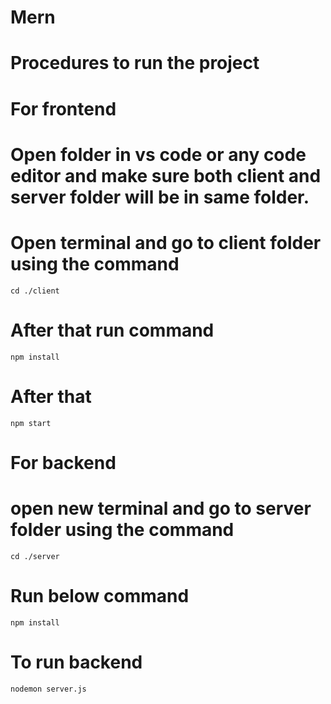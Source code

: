 # Mern
# Procedures to run the project


# For frontend

# Open folder in vs code or any code editor and make sure both client and server folder will be in same folder.
# Open terminal and go to client folder using the command
    cd ./client
# After that run command 
    npm install 
# After that 
    npm start


# For backend

# open new terminal and go to server folder using the command
    cd ./server
# Run below command
    npm install
# To run backend
    nodemon server.js
